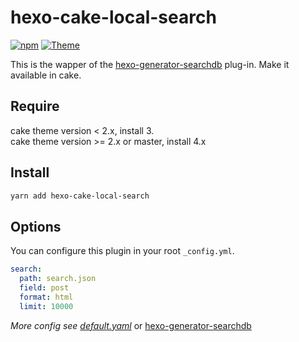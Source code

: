 # hexo-cake-local-search

[![npm](https://img.shields.io/npm/v/hexo-cake-local-search.svg)](https://www.npmjs.com/package/hexo-cake-local-search)
[![Theme](https://img.shields.io/badge/Theme-Cake:2.2.0+-blue.svg)](https://github.com/jiangtj/hexo-theme-cake)

This is the wapper of the [hexo-generator-searchdb](https://github.com/theme-next/hexo-generator-searchdb) plug-in. Make it available in cake.

## Require

cake theme version < 2.x, install 3.   
cake theme version >= 2.x or master, install 4.x   

## Install

``` bash
yarn add hexo-cake-local-search
```

## Options

You can configure this plugin in your root `_config.yml`.

``` yaml
search:
  path: search.json
  field: post
  format: html
  limit: 10000
```

*More config see [default.yaml](default.yaml)* or [hexo-generator-searchdb](https://github.com/theme-next/hexo-generator-searchdb)
